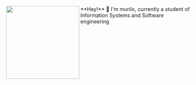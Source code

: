 <img align= "left" src=https://i.pinimg.com/enabled_lo/564x/f5/17/ca/f517ca578e816022f196ad939ecaa273.jpg width=200>
**Hey!** 🎨
I'm murilo, currently a student of Information Systems and Software engineering



